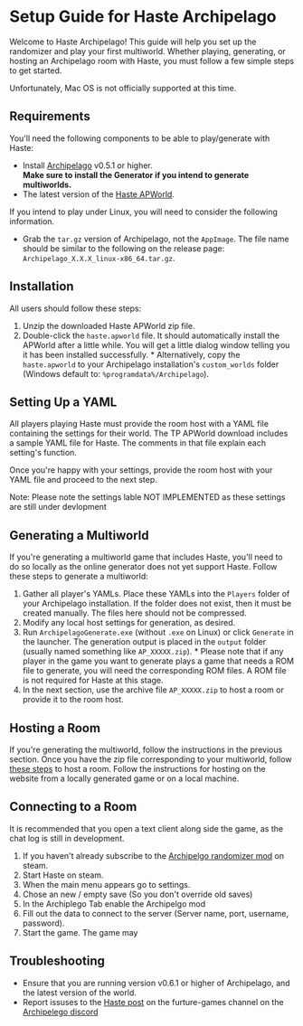 # Setup Guide for Haste Archipelago

Welcome to Haste Archipelago! This guide will help you set up the randomizer and play your first multiworld.
Whether playing, generating, or hosting an Archipelago room with Haste, you must follow a few simple steps to
get started.

Unfortunately, Mac OS is not officially supported at this time.

## Requirements

You'll need the following components to be able to play/generate with Haste:

- Install [Archipelago](https://github.com/ArchipelagoMW/Archipelago/releases) v0.5.1 or higher.\
   **Make sure to install the Generator if you intend to generate multiworlds.**
- The latest version of the [Haste APWorld](https://github.com/WritingHusky/haste_apworld/releases/latest).

If you intend to play under Linux, you will need to consider the following information.

- Grab the `tar.gz` version of Archipelago, not the `AppImage`. The file name should be similar to the following on the
  release page: `Archipelago_X.X.X_linux-x86_64.tar.gz`.

## Installation

All users should follow these steps:

1. Unzip the downloaded Haste APWorld zip file.
2. Double-click the `haste.apworld` file. It should automatically install the APWorld after a little while. You will get a
   little dialog window telling you it has been installed successfully. \* Alternatively, copy the `haste.apworld` to your Archipelago installation's `custom_worlds` folder (Windows default
   to: `%programdata%/Archipelago`).

## Setting Up a YAML

All players playing Haste must provide the room host with a YAML file containing the settings for their world.
The TP APWorld download includes a sample YAML file for Haste. The comments in that file explain each
setting's function.

Once you're happy with your settings, provide the room host with your YAML file and proceed to the next step.

Note: Please note the settings lable NOT IMPLEMENTED as these settings are still under devlopment

## Generating a Multiworld

If you're generating a multiworld game that includes Haste, you'll need to do so locally as the online
generator does not yet support Haste. Follow these steps to generate a multiworld:

1. Gather all player's YAMLs. Place these YAMLs into the `Players` folder of your Archipelago installation. If the
   folder does not exist, then it must be created manually. The files here should not be compressed.
2. Modify any local host settings for generation, as desired.
3. Run `ArchipelagoGenerate.exe` (without `.exe` on Linux) or click `Generate` in the launcher. The generation output
   is placed in the `output` folder (usually named something like `AP_XXXXX.zip`). \* Please note that if any player in the game you want to generate plays a game that needs a ROM file to generate,
   you will need the corresponding ROM files. A ROM file is not required for Haste at this stage.
4. In the next section, use the archive file `AP_XXXXX.zip` to host a room or provide it to the room host.

## Hosting a Room

If you're generating the multiworld, follow the instructions in the previous section. Once you have the zip file
corresponding to your multiworld, follow
[these steps](https://archipelago.gg/tutorial/Archipelago/setup/en#hosting-an-archipelago-server) to host a room. Follow
the instructions for hosting on the website from a locally generated game or on a local machine.

## Connecting to a Room

It is recommended that you open a text client along side the game, as the chat log is still in development.

1. If you haven't already subscribe to the [Archipelgo randomizer mod](https://steamcommunity.com/sharedfiles/filedetails/?id=3462307025) on steam.
2. Start Haste on steam.
3. When the main menu appears go to settings.
4. Chose an new / empty save (So you don't override old saves)
5. In the Archiplego Tab enable the Archipelgo mod
6. Fill out the data to connect to the server (Server name, port, username, password).
7. Start the game. The game may

## Troubleshooting

- Ensure that you are running version v0.6.1 or higher of Archipelago, and the latest version of the world.
- Report issuses to the [Haste post](https://discord.com/channels/731205301247803413/1356638437872111687) on the furture-games channel on the [Archipelego discord](https://discord.gg/archipelago)
